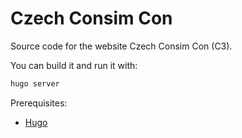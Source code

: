 # Czech Consim Con

Source code for the website Czech Consim Con (C3).

You can build it and run it with:

```bash
hugo server
```

Prerequisites:

* [Hugo](https://gohugo.io/)
